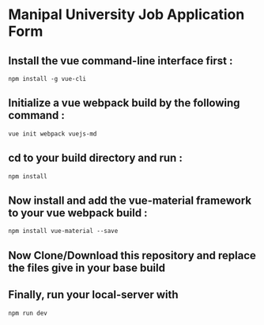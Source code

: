 # Manipal University Job Application Form


## Install the vue command-line interface first :
```
npm install -g vue-cli
```

## Initialize a vue webpack build by the following command :
```
vue init webpack vuejs-md
```

## cd to your build directory and run :
```
npm install
```

## Now install and add the vue-material framework to your vue webpack build :
```
npm install vue-material --save
```

## Now Clone/Download this repository and replace the files give in your base build

## Finally, run your local-server with
```
npm run dev
```
